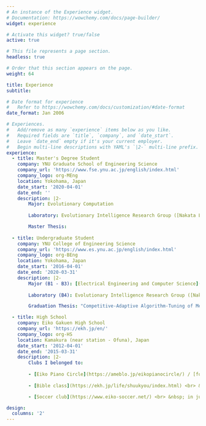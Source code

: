 ```yaml
---
# An instance of the Experience widget.
# Documentation: https://wowchemy.com/docs/page-builder/
widget: experience

# Activate this widget? true/false
active: true

# This file represents a page section.
headless: true

# Order that this section appears on the page.
weight: 64

title: Experience
subtitle:

# Date format for experience
#   Refer to https://wowchemy.com/docs/customization/#date-format
date_format: Jan 2006

# Experiences.
#   Add/remove as many `experience` items below as you like.
#   Required fields are `title`, `company`, and `date_start`.
#   Leave `date_end` empty if it's your current employer.
#   Begin multi-line descriptions with YAML's `|2-` multi-line prefix.
experience:
  - title: Master's Degree Student
    company: YNU Graduate School of Engineering Science
    company_url: 'https://www.fse.ynu.ac.jp/english/index.html'
    company_logo: org-MEng
    location: Yokohama, Japan
    date_start: '2020-04-01'
    date_end: ''
    description: |2-
        Major: Evolutionary Computation
        
        Laboratory: Evolutionary Intelligence Research Group ([Nakata Lab](http://www.nkt.ynu.ac.jp/en/))

        Master Thesis: 
        
  - title: Undergraduate Student
    company: YNU College of Engineering Science
    company_url: 'https://www.es.ynu.ac.jp/english/index.html'
    company_logo: org-BEng
    location: Yokohama, Japan
    date_start: '2016-04-01'
    date_end: '2020-03-31'
    description: |2-
        Major (B1 - B3): [Electrical Engineering and Computer Science](http://www.ece.ynu.ac.jp/)
        
        Laboratory (B4): Evolutionary Intelligence Research Group ([Nakata Lab](http://www.nkt.ynu.ac.jp/en/))

        Graduation Thesis: "Competitive-Adaptive Algorithm-Tuning of Metaheuristics inspired by the Equilibrium Theory" (in Japanese, [PDF](./publication/GraduationThesis/paper.pdf))

  - title: High School
    company: Eiko Gakuen High School
    company_url: 'https://ekh.jp/en/'
    company_logo: org-HS
    location: Kamakura (near station - Ofuna), Japan
    date_start: '2012-04-01'
    date_end: '2015-03-31'
    description: |2-
        Clubs I belonged to:
        
        - [Eiko Piano Circle](https://ameblo.jp/eikopianocircle/) / [former page](http://eikopianocircle.ninja-web.net/) <br> &nbsp; We performed and managed concerts three times a year, including the school festival, and organized a new seminar by inviting outside lecturer. As a member of Bible class, I accompanied the organ at Mass.
        
        - [Bible class](https://ekh.jp/life/shuukyou/index.html) <br> &nbsp; It was a precious time of reading and being taught the Bible, as well as discussing its contents and other trivial matters with my fellow students. I am grateful for the opportunity to work in an atmosphere that was not at all formal, and to have had many experiences such as pilgrimages to Tokyo and Nagasaki (half of which were sightseeing!) and volunteering. 

        - [Soccer club](https://www.eiko-soccer.net/) <br> &nbsp; in junior high (Eiko Gakuen is a combined junior and senior high school). It was a perfect balance of self-discipline and pure enjoyment of soccer.

design:
  columns: '2'
---
```

